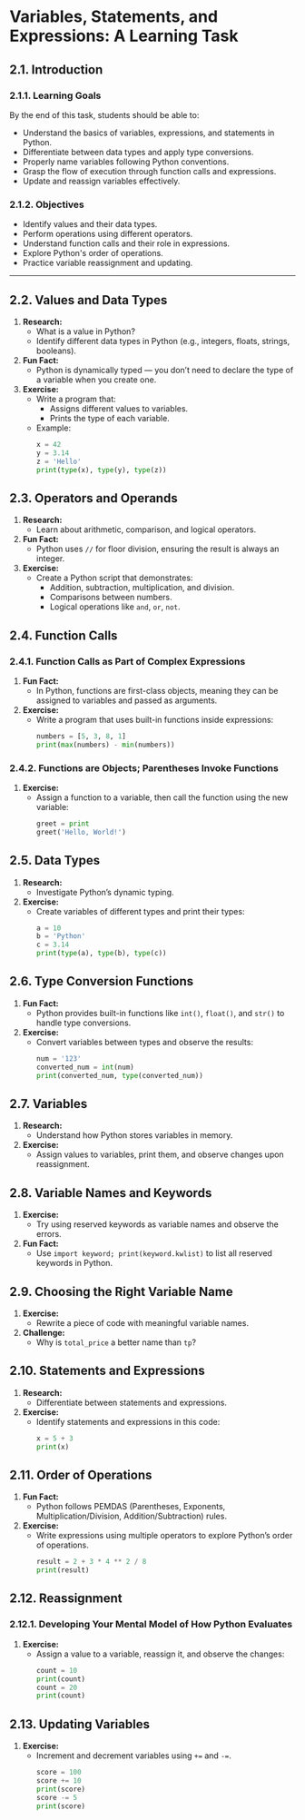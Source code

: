 # Variables, Statements, and Expressions: A Learning Task

## 2.1. Introduction

### 2.1.1. Learning Goals

By the end of this task, students should be able to:

- Understand the basics of variables, expressions, and statements in Python.
- Differentiate between data types and apply type conversions.
- Properly name variables following Python conventions.
- Grasp the flow of execution through function calls and expressions.
- Update and reassign variables effectively.

### 2.1.2. Objectives

- Identify values and their data types.
- Perform operations using different operators.
- Understand function calls and their role in expressions.
- Explore Python's order of operations.
- Practice variable reassignment and updating.

---

## 2.2. Values and Data Types

1. **Research:**
   - What is a value in Python?
   - Identify different data types in Python (e.g., integers, floats, strings, booleans).
2. **Fun Fact:**
   - Python is dynamically typed — you don’t need to declare the type of a variable when you create one.
3. **Exercise:**
   - Write a program that:
     - Assigns different values to variables.
     - Prints the type of each variable.
   - Example:
     ```python
     x = 42
     y = 3.14
     z = 'Hello'
     print(type(x), type(y), type(z))
     ```

## 2.3. Operators and Operands

1. **Research:**
   - Learn about arithmetic, comparison, and logical operators.
2. **Fun Fact:**
   - Python uses `//` for floor division, ensuring the result is always an integer.
3. **Exercise:**
   - Create a Python script that demonstrates:
     - Addition, subtraction, multiplication, and division.
     - Comparisons between numbers.
     - Logical operations like `and`, `or`, `not`.

## 2.4. Function Calls

### 2.4.1. Function Calls as Part of Complex Expressions

1. **Fun Fact:**
   - In Python, functions are first-class objects, meaning they can be assigned to variables and passed as arguments.
2. **Exercise:**
   - Write a program that uses built-in functions inside expressions:
     ```python
     numbers = [5, 3, 8, 1]
     print(max(numbers) - min(numbers))
     ```

### 2.4.2. Functions are Objects; Parentheses Invoke Functions

1. **Exercise:**
   - Assign a function to a variable, then call the function using the new variable:
     ```python
     greet = print
     greet('Hello, World!')
     ```

## 2.5. Data Types

1. **Research:**
   - Investigate Python’s dynamic typing.
2. **Exercise:**
   - Create variables of different types and print their types:
     ```python
     a = 10
     b = 'Python'
     c = 3.14
     print(type(a), type(b), type(c))
     ```

## 2.6. Type Conversion Functions

1. **Fun Fact:**
   - Python provides built-in functions like `int()`, `float()`, and `str()` to handle type conversions.
2. **Exercise:**
   - Convert variables between types and observe the results:
     ```python
     num = '123'
     converted_num = int(num)
     print(converted_num, type(converted_num))
     ```

## 2.7. Variables

1. **Research:**
   - Understand how Python stores variables in memory.
2. **Exercise:**
   - Assign values to variables, print them, and observe changes upon reassignment.

## 2.8. Variable Names and Keywords

1. **Exercise:**
   - Try using reserved keywords as variable names and observe the errors.
2. **Fun Fact:**
   - Use `import keyword; print(keyword.kwlist)` to list all reserved keywords in Python.

## 2.9. Choosing the Right Variable Name

1. **Exercise:**
   - Rewrite a piece of code with meaningful variable names.
2. **Challenge:**
   - Why is `total_price` a better name than `tp`?

## 2.10. Statements and Expressions

1. **Research:**
   - Differentiate between statements and expressions.
2. **Exercise:**
   - Identify statements and expressions in this code:
     ```python
     x = 5 + 3
     print(x)
     ```

## 2.11. Order of Operations

1. **Fun Fact:**
   - Python follows PEMDAS (Parentheses, Exponents, Multiplication/Division, Addition/Subtraction) rules.
2. **Exercise:**
   - Write expressions using multiple operators to explore Python’s order of operations.
     ```python
     result = 2 + 3 * 4 ** 2 / 8
     print(result)
     ```

## 2.12. Reassignment

### 2.12.1. Developing Your Mental Model of How Python Evaluates

1. **Exercise:**
   - Assign a value to a variable, reassign it, and observe the changes:
     ```python
     count = 10
     print(count)
     count = 20
     print(count)
     ```

## 2.13. Updating Variables

1. **Exercise:**
   - Increment and decrement variables using `+=` and `-=`.
     ```python
     score = 100
     score += 10
     print(score)
     score -= 5
     print(score)
     ```
